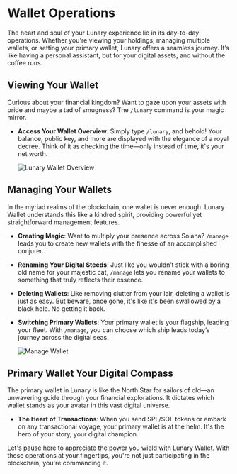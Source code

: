 # Wallet Operations

The heart and soul of your Lunary experience lie in its day-to-day operations. Whether you're viewing your holdings, managing multiple wallets, or setting your primary wallet, Lunary offers a seamless journey. It’s like having a personal assistant, but for your digital assets, and without the coffee runs.

## Viewing Your Wallet

Curious about your financial kingdom? Want to gaze upon your assets with pride and maybe a tad of smugness? The `/lunary` command is your magic mirror.

- **Access Your Wallet Overview**: Simply type `/lunary`, and behold! Your balance, public key, and more are displayed with the elegance of a royal decree. Think of it as checking the time—only instead of time, it's your net worth.

  ![Lunary Wallet Overview](https://lunary-fa.b-cdn.net/docs/2-2-1.png)

## Managing Your Wallets

In the myriad realms of the blockchain, one wallet is never enough. Lunary Wallet understands this like a kindred spirit, providing powerful yet straightforward management features.

- **Creating Magic**: Want to multiply your presence across Solana? `/manage` leads you to create new wallets with the finesse of an accomplished conjurer.
- **Renaming Your Digital Steeds**: Just like you wouldn’t stick with a boring old name for your majestic cat, `/manage` lets you rename your wallets to something that truly reflects their essence.
- **Deleting Wallets**: Like removing clutter from your lair, deleting a wallet is just as easy. But beware, once gone, it's like it's been swallowed by a black hole. No getting it back.
- **Switching Primary Wallets**: Your primary wallet is your flagship, leading your fleet. With `/manage`, you can choose which ship leads today’s journey across the digital seas.

  ![Manage Wallet](https://lunary-fa.b-cdn.net/docs/2-2-2.png)

## Primary Wallet Your Digital Compass

The primary wallet in Lunary is like the North Star for sailors of old—an unwavering guide through your financial explorations. It dictates which wallet stands as your avatar in this vast digital universe.

- **The Heart of Transactions**: When you send SPL/SOL tokens or embark on any transactional voyage, your primary wallet is at the helm. It's the hero of your story, your digital champion.

Let's pause here to appreciate the power you wield with Lunary Wallet. With these operations at your fingertips, you're not just participating in the blockchain; you're commanding it.
